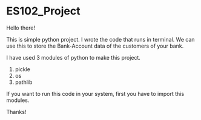 # ES102_Project
Hello there!

This is simple python project. I wrote the code that runs in terminal. We can use this to store the Bank-Account data of the customers of your bank.

I have used 3 modules of python to make this project.
  1) pickle
  2) os
  3) pathlib

If you want to run this code in your system, first you have to import this modules.

Thanks!
